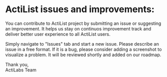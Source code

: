 # ActiList issues and improvements:
You can contribute to ActiList project by submitting an issue or suggesting an improvement. It helps us stay on continuos improvement track and deliver better user experience to all ActiList users. 

Simply navigate to "Issues" tab and start a new issue. Please describe an issue in a free format. If it is a bug, please consider adding a screenshot to visualize a problem. It will be reviewed shortly and added on our roadmap.

Thank you,<br/>
ActiLabs Team
